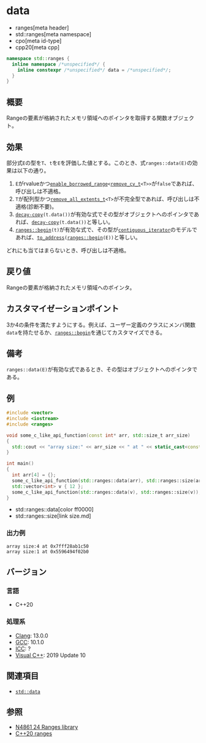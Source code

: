# data
* ranges[meta header]
* std::ranges[meta namespace]
* cpo[meta id-type]
* cpp20[meta cpp]

```cpp
namespace std::ranges {
  inline namespace /*unspecified*/ {
    inline constexpr /*unspecified*/ data = /*unspecified*/;
  }
}
```

## 概要
Rangeの要素が格納されたメモリ領域へのポインタを取得する関数オブジェクト。

## 効果
部分式`E`の型を`T`、`t`を`E`を評価した値とする。このとき、式`ranges::data(E)`の効果は以下の通り。

1. `E`がrvalueかつ[`enable_borrowed_range`](enable_borrowed_range.md)`<`[`remove_cv_t`](/reference/type_traits/remove_cv.md)`<T>>`が`false`であれば、呼び出しは不適格。
2. `T`が配列型かつ[`remove_all_extents_t`](/reference/type_traits/remove_all_extents.md)`<T>`が不完全型であれば、呼び出しは不適格(診断不要)。
3. [`decay-copy`](/reference/exposition-only/decay-copy.md)`(t.data())`が有効な式でその型がオブジェクトへのポインタであれば、[`decay-copy`](/reference/exposition-only/decay-copy.md)`(t.data())`と等しい。
4. [`ranges::begin`](begin.md)`(t)`が有効な式で、その型が[`contiguous_iterator`](/reference/iterator/contiguous_iterator.md)のモデルであれば、[`to_address`](/reference/memory/to_address.md)`(`[`ranges::begin`](begin.md)`(E))`と等しい。

どれにも当てはまらないとき、呼び出しは不適格。

## 戻り値
Rangeの要素が格納されたメモリ領域へのポインタ。

## カスタマイゼーションポイント
3か4の条件を満たすようにする。例えば、ユーザー定義のクラスにメンバ関数`data`を持たせるか、[`ranges::begin`](begin.md)を通じてカスタマイズできる。

## 備考
`ranges::data(E)`が有効な式であるとき、その型はオブジェクトへのポインタである。

## 例
```cpp example
#include <vector>
#include <iostream>
#include <ranges>

void some_c_like_api_function(const int* arr, std::size_t arr_size)
{
  std::cout << "array size:" << arr_size << " at " << static_cast<const void*>(arr) << std::endl;
}

int main()
{
  int arr[4] = {};
  some_c_like_api_function(std::ranges::data(arr), std::ranges::size(arr));
  std::vector<int> v { 12 };
  some_c_like_api_function(std::ranges::data(v), std::ranges::size(v));
}
```
* std::ranges::data[color ff0000]
* std::ranges::size[link size.md]

### 出力例
```
array size:4 at 0x7fff28ab1c50
array size:1 at 0x5596494f02b0
```

## バージョン
### 言語
- C++20

### 処理系
- [Clang](/implementation.md#clang): 13.0.0
- [GCC](/implementation.md#gcc): 10.1.0
- [ICC](/implementation.md#icc): ?
- [Visual C++](/implementation.md#visual_cpp): 2019 Update 10

## 関連項目
- [`std::data`](/reference/iterator/data.md)

## 参照
- [N4861 24 Ranges library](https://timsong-cpp.github.io/cppwp/n4861/ranges)
- [C++20 ranges](https://techbookfest.org/product/5134506308665344)
